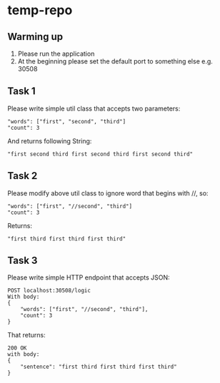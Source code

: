 # temp-repo

## Warming up

1. Please run the application
2. At the beginning please set the default port to something else e.g. 30508

## Task 1

Please write simple util class that accepts two parameters:

    "words": ["first", "second", "third"]
    "count": 3

And returns following String:

    "first second third first second third first second third"

## Task 2

Please modify above util class to ignore word that begins with //, so:

    "words": ["first", "//second", "third"]
    "count": 3

Returns:

    "first third first third first third"

## Task 3

Please write simple HTTP endpoint that accepts JSON:

    POST localhost:30508/logic
    With body:
    {
        "words": ["first", "//second", "third"],
        "count": 3
    }

That returns:

    200 OK
    with body:
    {
        "sentence": "first third first third first third"
    }
